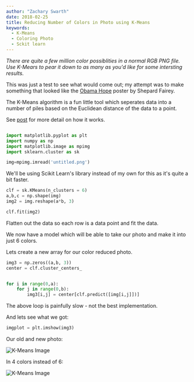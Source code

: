 ```yaml
---
author: "Zachary Swarth"
date: 2018-02-25
title: Reducing Number of Colors in Photo using K-Means
keywords:
  - K-Means
  - Coloring Photo
  - Sckit learn
---
```


*There are quite a few million color possiblities in a normal RGB PNG file.  Use K-Mears to pear it down to as many as you'd like for some intersting results.*


This was just a test to see what would come out; my attempt was to make something that looked like the [Obama Hope](https://en.wikipedia.org/wiki/Barack_Obama_%22Hope%22_poster) poster by Shepard Fairey.

The K-Means algorithm is a fun little tool which seperates data into a number of piles based on the Euclidean distance of the data to a point.

See [post](/blog/writing-the-k-means-algorithm-from-scratch/) for more detail on how it works.


```python

import matplotlib.pyplot as plt
import numpy as np
import matplotlib.image as mpimg
import sklearn.cluster as sk

img=mpimg.imread('untitled.png')
```

We'll be using Scikit Learn's library instead of my own for this as it's quite a bit faster.

```python
clf = sk.KMeans(n_clusters = 6)
a,b,c = np.shape(img)
img2 = img.reshape(a*b, 3)

clf.fit(img2)
```

Flatten out the data so each row is a data point and fit the data.

We now have a model which will be able to take our photo and make it into just 6 colors.

Lets create a new array for our color reduced photo.

```python
img3 = np.zeros((a,b, 3))
center = clf.cluster_centers_


for i in range(0,a):
    for j in range(0,b):
        img3[i,j] = center[clf.predict([img[i,j]])]
```
The above loop is painfully slow - not the best implementation.

And lets see what we got:

```python
imgplot = plt.imshow(img3)
```

Our old and new photo:

![K-Means Image](/img/KMeans.png)

In 4 colors instead of 6:


![K-Means Image](/img/KM2.png)


